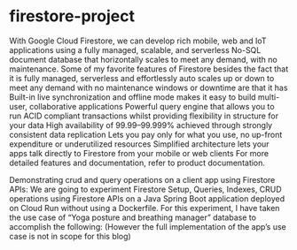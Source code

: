 # firestore-project


With Google Cloud Firestore, we can develop rich mobile, web and IoT applications using a fully managed, scalable, and serverless No-SQL document database that horizontally scales to meet any demand, with no maintenance. Some of my favorite features of Firestore besides the fact that it is fully managed, serverless and effortlessly auto scales up or down to meet any demand with no maintenance windows or downtime are that it has
Built-in live synchronization and offline mode makes it easy to build multi-user, collaborative applications
Powerful query engine that allows you to run ACID compliant transactions whilst providing flexibility in structure for your data
High availability of 99.99–99.999% achieved through strongly consistent data replication
Lets you pay only for what you use, no up-front expenditure or underutilized resources
Simplified architecture lets your apps talk directly to Firestore from your mobile or web clients
For more detailed features and documentation, refer to product documentation.

Demonstrating crud and query operations on a client app using Firestore APIs:
We are going to experiment Firestore Setup, Queries, Indexes, CRUD operations using Firestore APIs on a Java Spring Boot application deployed on Cloud Run without using a Dockerfile. For this experiment, I have taken the use case of “Yoga posture and breathing  manager” database to accomplish the following: (However the full implementation of the app’s use case is not in scope for this blog)

